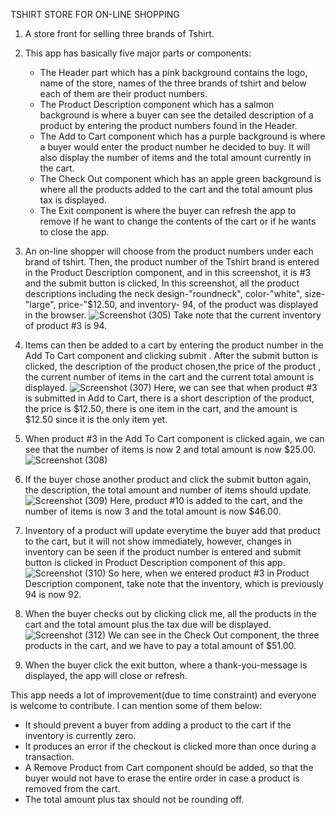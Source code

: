 TSHIRT STORE FOR ON-LINE SHOPPING



1. A store front for selling three brands of Tshirt.





2. This app has basically five major parts or components:
   * The Header part which has a pink background contains the logo, name of the store, names of the three brands of tshirt and below each of them are their product numbers.
   * The Product Description component which has a salmon background is where a buyer can see the detailed description of a product by entering the product numbers found in the Header.
   * The Add to Cart component which has a purple background is where a buyer would enter the product number he decided to buy. It will also display the number of items and the total amount currently in the cart.
   * The Check Out component which has an apple green background is where all the products added to the cart and the total amount plus tax is displayed.
   * The Exit component is where the buyer can refresh the app to remove if he want to change the contents of the cart or if he wants to close the app. 






3. An on-line shopper will choose from the product numbers under each brand of tshirt.
Then, the product number of the Tshirt brand is entered in the Product Description component, and in this screenshot, it is #3 and the submit button is clicked,
 In this screenshot, all the product descriptions including the neck design-"roundneck", color-"white", size-"large", price-"$12.50, and inventory- 94, of the product was displayed in the browser.
![Screenshot (305)](https://github.com/RicVUy/phase-1-project-tshirtStore/assets/126643320/3cfcf582-c04c-4ccb-8a13-2818c1f772a7)
Take note that the current inventory of product #3 is 94.





4. Items can then be added to a cart by entering the product number in the Add To Cart component and clicking submit .
After the submit button is clicked, the description of the product chosen,the price of the product , the current number of items in the cart and the current total amount  is displayed.
![Screenshot (307)](https://github.com/RicVUy/phase-1-project-tshirtStore/assets/126643320/c2d9656b-97af-4821-9799-995de225adf2)
Here, we can see that when product #3 is submitted in Add to Cart, there is a short description of the product, the price is $12.50, there is one item in the cart, and the amount is $12.50 since it is the only item yet.






6. When product #3 in the Add To Cart component is clicked again, we can see that the number of items is now 2 and total amount is now $25.00.
![Screenshot (308)](https://github.com/RicVUy/phase-1-project-tshirtStore/assets/126643320/955c5c44-d6d7-424b-9dfc-df5752251f41)





7. If the buyer chose another product and click the submit button again, the description, the total amount and number of items should update.
![Screenshot (309)](https://github.com/RicVUy/phase-1-project-tshirtStore/assets/126643320/c184d684-1a69-403c-b150-609632f54a85)
Here, product #10 is added to the cart, and the number of items is now 3 and the total amount is now $46.00.





8. Inventory of a product will update everytime the buyer add that product to the cart, but it will not show immediately, however, changes in inventory can be seen if the product number is entered and submit button is clicked in Product Description component of this app.
![Screenshot (310)](https://github.com/RicVUy/phase-1-project-tshirtStore/assets/126643320/4f089c72-1258-465c-8d33-1352be27c7fb)
So here, when we entered product #3 in Product Description component, take note that the inventory, which is previously 94 is now 92.






9. When the buyer checks out by clicking click me, all the products in the cart and the total amount plus the tax due will be displayed.
![Screenshot (312)](https://github.com/RicVUy/phase-1-project-tshirtStore/assets/126643320/76569676-a0b0-4190-a8fb-0e255b949aff)
We can see in the Check Out component, the three products in the cart, and we have to pay a total amount of $51.00.





10. When the buyer click the exit button, where a thank-you-message is displayed, the app will close or refresh.






This app needs a lot of improvement(due to time constraint) and everyone is welcome to contribute. I can mention some of them below:
* It should prevent a buyer from adding a product to the cart if the inventory is currently zero.
* It produces an error if the checkout is clicked more than once during a transaction.
* A Remove Product from Cart component should be added, so that the buyer would not have to erase the entire order in case a product is removed from the cart.
* The total amount plus tax should not be rounding off. 
